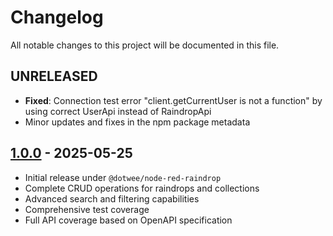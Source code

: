 # Changelog

All notable changes to this project will be documented in this file.

## UNRELEASED

- **Fixed**: Connection test error "client.getCurrentUser is not a function" by using correct UserApi instead of RaindropApi
- Minor updates and fixes in the npm package metadata

## [1.0.0](https://github.com/dotWee/node-red-raindrop/releases/tag/v1.0.0) - 2025-05-25

- Initial release under `@dotwee/node-red-raindrop`
- Complete CRUD operations for raindrops and collections
- Advanced search and filtering capabilities
- Comprehensive test coverage
- Full API coverage based on OpenAPI specification
